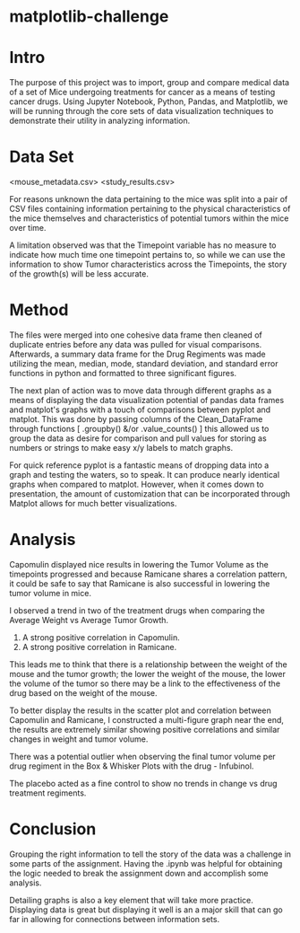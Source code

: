 # matplotlib-challenge


# Intro

The purpose of this project was to import, group and compare medical data of a set of Mice undergoing treatments for cancer as a means of testing cancer drugs.
Using Jupyter Notebook, Python,  Pandas, and Matplotlib, we will be running through the core sets of data visualization techniques to demonstrate their utility in analyzing information.

# Data Set 
<mouse_metadata.csv>
<study_results.csv>

 For reasons unknown the data pertaining to the mice was split into a pair of CSV files containing information pertaining to the physical characteristics of the mice themselves and characteristics of potential tumors within the mice over time.

A limitation observed was that the Timepoint variable has no measure to indicate how much time one timepoint pertains to, so while we can use the information to show Tumor characteristics across the Timepoints, the story of the growth(s) will be less accurate.

# Method

The files were merged into one cohesive data frame then cleaned of duplicate entries before any data was pulled for visual comparisons. Afterwards, a summary data frame for the Drug Regiments was made utilizing the mean, median, mode, standard deviation, and standard error functions in python and formatted to three significant figures.

The next plan of action was to move data through different graphs as a means of displaying the data visualization potential of pandas data frames and matplot's graphs with a touch of comparisons between pyplot and matplot. This was done by passing columns of the Clean_DataFrame through functions [ .groupby() &/or .value_counts() ] this allowed us to group the data as desire for comparison and pull values for storing as numbers or strings to make easy x/y labels to match graphs.

For quick reference pyplot is a fantastic means of dropping data into a graph and testing the waters, so to speak. It can produce nearly identical graphs when compared to matplot. However, when it comes down to presentation, the amount of customization that can be incorporated through Matplot allows for much better visualizations. 

# Analysis

Capomulin displayed nice results in lowering the Tumor Volume as the timepoints progressed and because Ramicane shares a correlation pattern, it could be safe to say that Ramicane is also successful in lowering the tumor volume in mice.

I observed a trend in two of the treatment drugs when comparing the Average Weight vs Average Tumor Growth.
1. A strong positive correlation in Capomulin.
2. A strong positive correlation in Ramicane.

This leads me to think that there is a relationship between the weight of the mouse and the tumor growth; the lower the weight of the mouse, the lower the volume of the tumor so there may be a link to the effectiveness of the drug based on the weight of the mouse.

To better display the results in the scatter plot and correlation between Capomulin and Ramicane, I constructed a multi-figure graph near the end, the results are extremely similar showing positive correlations and similar changes in weight and tumor volume.

There was a potential outlier when observing the final tumor volume per drug regiment in the Box & Whisker Plots with the drug - Infubinol.

The placebo acted as a fine control to show no trends in change vs drug treatment regiments.

# Conclusion

Grouping the right information to tell the story of the data was a challenge in some parts of the assignment. Having the .ipynb was helpful for obtaining the logic needed to break the assignment down and accomplish some analysis.

Detailing graphs is also a key element that will take more practice. Displaying data is great but displaying it well is an a major skill that can go far in allowing for connections between information sets.


